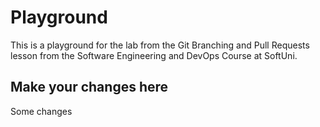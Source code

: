 # Playground
This is a playground for the lab from the Git Branching and Pull Requests lesson from the Software Engineering and DevOps Course at SoftUni.

## Make your changes here
Some changes